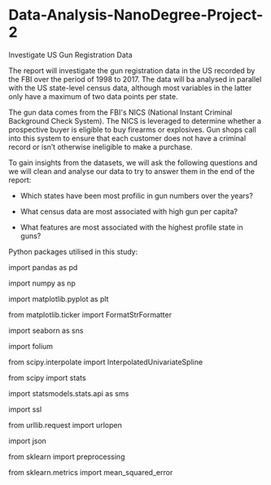 # Data-Analysis-NanoDegree-Project-2
Investigate US Gun Registration Data

The report will investigate the gun registration data in the US recorded by the FBI over the period of 1998 to 2017. The data will ba analysed in parallel with the US state-level census data, although most variables in the latter only have a maximum of two data points per state.

The gun data comes from the FBI's NICS (National Instant Criminal Background Check System). The NICS is leveraged to determine whether a prospective buyer is eligible to buy firearms or explosives. Gun shops call into this system to ensure that each customer does not have a criminal record or isn’t otherwise ineligible to make a purchase.

To gain insights from the datasets, we will ask the following questions and we will clean and analyse our data to try to answer them in the end of the report:

- Which states have been most profilic in gun numbers over the years?

- What census data are most associated with high gun per capita?

- What features are most associated with the highest profile state in guns?

Python packages utilised in this study:

import pandas as pd

import numpy as np

import matplotlib.pyplot as plt

from matplotlib.ticker import FormatStrFormatter

import seaborn as sns

import folium

from scipy.interpolate import InterpolatedUnivariateSpline

from scipy import stats

import statsmodels.stats.api as sms

import ssl

from urllib.request import urlopen

import json

from sklearn import preprocessing

from sklearn.metrics import mean_squared_error
